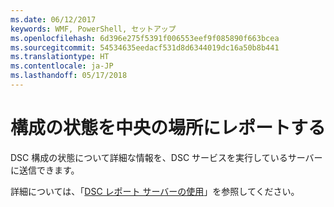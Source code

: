 ```yaml
---
ms.date: 06/12/2017
keywords: WMF, PowerShell, セットアップ
ms.openlocfilehash: 6d396e275f5391f006553eef9f085890f663bcea
ms.sourcegitcommit: 54534635eedacf531d8d6344019dc16a50b8b441
ms.translationtype: HT
ms.contentlocale: ja-JP
ms.lasthandoff: 05/17/2018
---
```

# <a name="report-configuration-status-to-central-location"></a>構成の状態を中央の場所にレポートする

DSC 構成の状態について詳細な情報を、DSC サービスを実行しているサーバーに送信できます。

詳細については、「[DSC レポート サーバーの使用](https://msdn.microsoft.com/powershell/dsc/reportserver)」を参照してください。
